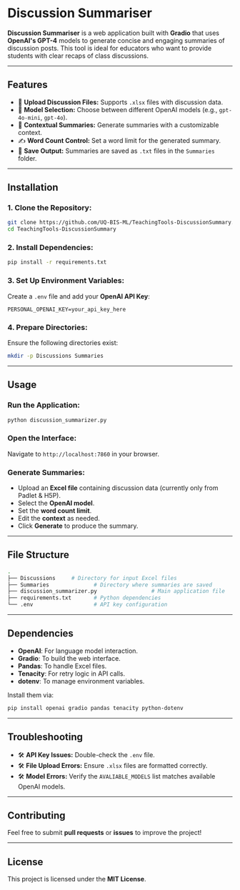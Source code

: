 
# **Discussion Summariser**

**Discussion Summariser** is a web application built with **Gradio** that uses **OpenAI's GPT-4** models to generate concise and engaging summaries of discussion posts. This tool is ideal for educators who want to provide students with clear recaps of class discussions.

---

## **Features**
- 📄 **Upload Discussion Files:** Supports `.xlsx` files with discussion data.
- 🧠 **Model Selection:** Choose between different OpenAI models (e.g., `gpt-4o-mini`, `gpt-4o`).
- 🎯 **Contextual Summaries:** Generate summaries with a customizable context.
- ✍️ **Word Count Control:** Set a word limit for the generated summary.
- 💾 **Save Output:** Summaries are saved as `.txt` files in the `Summaries` folder.

---

## **Installation**

### 1. **Clone the Repository:**
```bash
git clone https://github.com/UQ-BIS-ML/TeachingTools-DiscussionSummary.git
cd TeachingTools-DiscussionSummary
```

### 2. **Install Dependencies:**
```bash
pip install -r requirements.txt
```

### 3. **Set Up Environment Variables:**
Create a `.env` file and add your **OpenAI API Key**:
```env
PERSONAL_OPENAI_KEY=your_api_key_here
```

### 4. **Prepare Directories:**
Ensure the following directories exist:
```bash
mkdir -p Discussions Summaries
```

---

## **Usage**

### **Run the Application:**
```bash
python discussion_summarizer.py
```

### **Open the Interface:**
Navigate to `http://localhost:7860` in your browser.

### **Generate Summaries:**
- Upload an **Excel file** containing discussion data (currently only from Padlet & H5P).
- Select the **OpenAI model**.
- Set the **word count limit**.
- Edit the **context** as needed.
- Click **Generate** to produce the summary.

---

## **File Structure**

```bash
.
├── Discussions     # Directory for input Excel files
├── Summaries              # Directory where summaries are saved
├── discussion_summarizer.py                 # Main application file
├── requirements.txt       # Python dependencies
└── .env                   # API key configuration
```

---

## **Dependencies**

- **OpenAI**: For language model interaction.
- **Gradio**: To build the web interface.
- **Pandas**: To handle Excel files.
- **Tenacity**: For retry logic in API calls.
- **dotenv**: To manage environment variables.

Install them via:

```bash
pip install openai gradio pandas tenacity python-dotenv
```

---

## **Troubleshooting**

- 🛠 **API Key Issues:** Double-check the `.env` file.
- 🛠 **File Upload Errors:** Ensure `.xlsx` files are formatted correctly.
- 🛠 **Model Errors:** Verify the `AVALIABLE_MODELS` list matches available OpenAI models.

---

## **Contributing**

Feel free to submit **pull requests** or **issues** to improve the project!

---

## **License**

This project is licensed under the **MIT License**.
